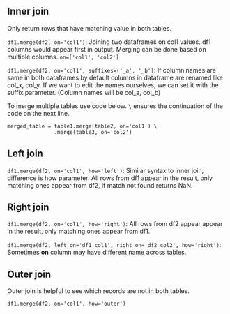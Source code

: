 ## Inner join

Only return rows that have matching value in both tables. 

`df1.merge(df2, on='col1')`: Joining two dataframes on col1 values. df1 columns would appear first in output. Merging can be done based on multiple columns. `on=['col1', 'col2']`

`df1.merge(df2, on='col1', suffixes=('_a', '_b')`: If column names are same in both dataframes by default columns in
dataframe are renamed like col_x, col_y. If we want to edit the names ourselves, we can set it with the suffix parameter. 
(Column names will be col_a, col_b) 

To merge multiple tables use code below. `\` ensures the continuation of the code on the next line.

```
merged_table = table1.merge(table2, on='col1') \
               .merge(table3, on='col2')
```

## Left join

`df1.merge(df2, on='col1', how='left')`: Similar syntax to inner join, difference is how parameter. All rows from df1 appear in the result, only matching ones appear from df2, if match not found returns NaN. 

## Right join

`df1.merge(df2, on='col1', how='right')`: All rows from df2 appear appear in the result, only matching ones appear from df1.

`df1.merge(df2, left_on='df1_col1', right_on='df2_col2', how='right')`: Sometimes **on** column may have different name across tables. 

## Outer join

Outer join is helpful to see which records are not in both tables. 

`df1.merge(df2, on='col1', how='outer')`



